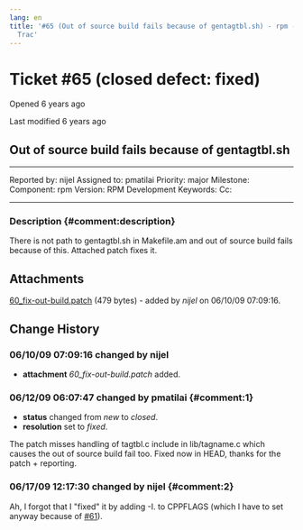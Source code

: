 ```yaml
---
lang: en
title: '#65 (Out of source build fails because of gentagtbl.sh) - rpm -
  Trac'
---
```


Ticket \#65 (closed defect: fixed)
==================================

Opened 6 years ago

Last modified 6 years ago

Out of source build fails because of gentagtbl.sh
-------------------------------------------------

  -------------- ------- -------------- -----------------
  Reported by:   nijel   Assigned to:   pmatilai
  Priority:      major   Milestone:     
  Component:     rpm     Version:       RPM Development
  Keywords:              Cc:            
                                        
  -------------- ------- -------------- -----------------

### Description {#comment:description}

There is not path to gentagtbl.sh in Makefile.am and out of source build
fails because of this. Attached patch fixes it.

Attachments
-----------

[60\_fix-out-build.patch](/attachment/ticket/65/60_fix-out-build.patch "View attachment")
(479 bytes) - added by *nijel* on 06/10/09 07:09:16.

Change History
--------------

### 06/10/09 07:09:16 changed by nijel

-   **attachment** *60\_fix-out-build.patch* added.

### 06/12/09 06:07:47 changed by pmatilai {#comment:1}

-   **status** changed from *new* to *closed*.
-   **resolution** set to *fixed*.

The patch misses handling of tagtbl.c include in lib/tagname.c which
causes the out of source build fail too. Fixed now in HEAD, thanks for
the patch + reporting.

### 06/17/09 12:17:30 changed by nijel {#comment:2}

Ah, I forgot that I \"fixed\" it by adding -I. to CPPFLAGS (which I have
to set anyway because of
[\#61](61 "Configure does not find nss and nspr (closed)")).
